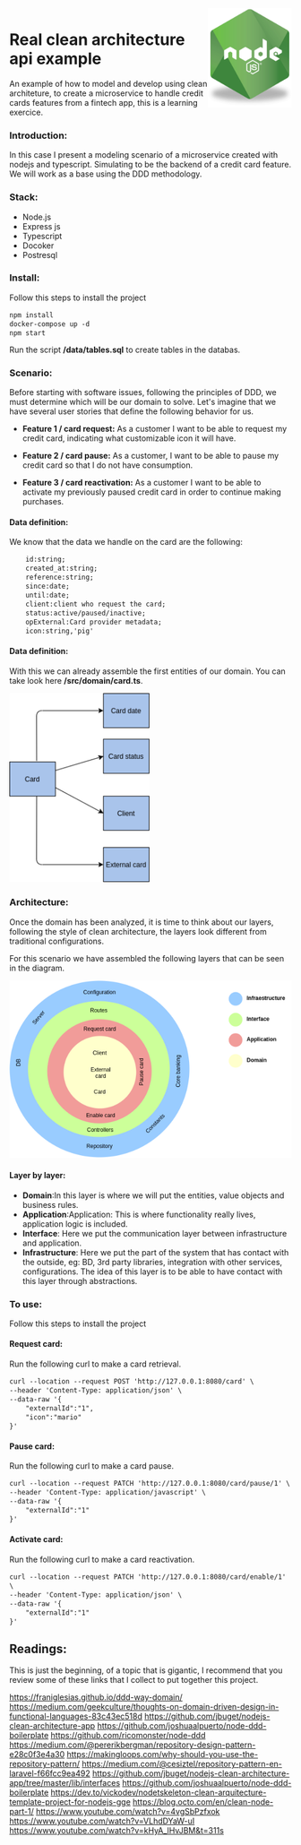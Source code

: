 <img src="https://github.com/damiancipolat/node-bff/blob/master/doc/node.png?raw=true" width="150px" align="right" />

# Real clean architecture api example
An example of how to model and develop using clean architeture, to create a microservice to handle credit cards features from a fintech app, this is a learning exercice.

### Introduction:
In this case I present a modeling scenario of a microservice created with nodejs and typescript. Simulating to be the backend of a credit card feature.
We will work as a base using the DDD methodology.

### Stack:
- Node.js
- Express js
- Typescript
- Docoker
- Postresql

### Install:
Follow this steps to install the project

```console
npm install
docker-compose up -d
npm start
```
Run the script **/data/tables.sql** to create tables in the databas.

### Scenario:
Before starting with software issues, following the principles of DDD, we must determine which will be our domain to solve.
Let's imagine that we have several user stories that define the following behavior for us.

- **Feature 1 / card request:** 
As a customer I want to be able to request my credit card, indicating what customizable icon it will have.

- **Feature 2 / card pause:**
As a customer, I want to be able to pause my credit card so that I do not have consumption.

- **Feature 3 / card reactivation:**
As a customer I want to be able to activate my previously paused credit card in order to continue making purchases.

#### Data definition:
We know that the data we handle on the card are the following:

```console
    id:string;
    created_at:string;
    reference:string;
    since:date;
    until:date;
    client:client who request the card;
    status:active/paused/inactive;
    opExternal:Card provider metadata;
    icon:string,'pig'
```
#### Data definition:
With this we can already assemble the first entities of our domain. You can take look here **/src/domain/card.ts**.

<img src="https://github.com/damiancipolat/Clean-Architecture-Credit-Card-TS/blob/main/doc/diagram_domain.png?raw=true" width="250px" />

### Architecture:
Once the domain has been analyzed, it is time to think about our layers, following the style of clean architecture, the layers look different from traditional configurations.

For this scenario we have assembled the following layers that can be seen in the diagram.


<img src="https://github.com/damiancipolat/Clean-Architecture-Credit-Card-TS/blob/main/doc/diagram_layers.png?raw=true" width="650px" />

#### Layer by layer:
- **Domain**:In this layer is where we will put the entities, value objects and business rules. 
- **Application**:Application: This is where functionality really lives, application logic is included.
- **Interface**: Here we put the communication layer between infrastructure and application.
- **Infrastructure**: Here we put the part of the system that has contact with the outside, eg: BD, 3rd party libraries, integration with other services, configurations. The idea of ​​this layer is to be able to have contact with this layer through abstractions.

### To use:
Follow this steps to install the project

#### Request card:
Run the following curl to make a card retrieval.

```console
curl --location --request POST 'http://127.0.0.1:8080/card' \
--header 'Content-Type: application/json' \
--data-raw '{
    "externalId":"1",
    "icon":"mario"
}'
```

#### Pause card:
Run the following curl to make a card pause.

```console
curl --location --request PATCH 'http://127.0.0.1:8080/card/pause/1' \
--header 'Content-Type: application/javascript' \
--data-raw '{
    "externalId":"1"
}'
```

#### Activate card:
Run the following curl to make a card reactivation.

```console
curl --location --request PATCH 'http://127.0.0.1:8080/card/enable/1' \
--header 'Content-Type: application/json' \
--data-raw '{
    "externalId":"1"
}'
```

## Readings:
This is just the beginning, of a topic that is gigantic, I recommend that you review some of these links that I collect to put together this project.

https://franiglesias.github.io/ddd-way-domain/
https://medium.com/geekculture/thoughts-on-domain-driven-design-in-functional-languages-83c43ec518d
https://github.com/jbuget/nodejs-clean-architecture-app
https://github.com/joshuaalpuerto/node-ddd-boilerplate
https://github.com/ricomonster/node-ddd
https://medium.com/@pererikbergman/repository-design-pattern-e28c0f3e4a30
https://makingloops.com/why-should-you-use-the-repository-pattern/
https://medium.com/@cesiztel/repository-pattern-en-laravel-f66fcc9ea492
https://github.com/jbuget/nodejs-clean-architecture-app/tree/master/lib/interfaces
https://github.com/joshuaalpuerto/node-ddd-boilerplate
https://dev.to/vickodev/nodetskeleton-clean-arquitecture-template-project-for-nodejs-gge
https://blog.octo.com/en/clean-node-part-1/
https://www.youtube.com/watch?v=4vgSbPzfxok
https://www.youtube.com/watch?v=VLhdDYaW-uI
https://www.youtube.com/watch?v=kHyA_lHvJBM&t=311s
